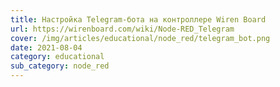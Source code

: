 ```yaml
---
title: Настройка Telegram-бота на контроллере Wiren Board
url: https://wirenboard.com/wiki/Node-RED_Telegram
cover: /img/articles/educational/node_red/telegram_bot.png
date: 2021-08-04
category: educational
sub_category: node_red
---
```

